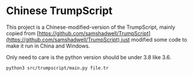 # Chinese TrumpScript

This project is a Chinese-modified-version of the TrumpScript, mainly copied from [https://github.com/samshadwell/TrumpScript](https://github.com/samshadwell/TrumpScript),just modified some code to make it run in China and Windows.

Only need to care is the python version should be under 3.8 like 3.6.

```shell
python3 src/trumpscript/main.py file.tr
```